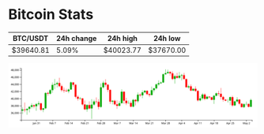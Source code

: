 # Bitcoin Stats

BTC/USDT|24h change|24h high|24h low|
|---|---|---|---|
|$39640.81|5.09%|$40023.77|$37670.00|

<img src="./chart.svg">

